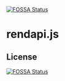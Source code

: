 [![FOSSA Status](https://app.fossa.io/api/projects/git%2Bgithub.com%2FFaiqGaming%2Frendapi.js.svg?type=shield)](https://app.fossa.io/projects/git%2Bgithub.com%2FFaiqGaming%2Frendapi.js?ref=badge_shield)

# rendapi.js

## License
[![FOSSA Status](https://app.fossa.io/api/projects/git%2Bgithub.com%2FFaiqGaming%2Frendapi.js.svg?type=large)](https://app.fossa.io/projects/git%2Bgithub.com%2FFaiqGaming%2Frendapi.js?ref=badge_large)